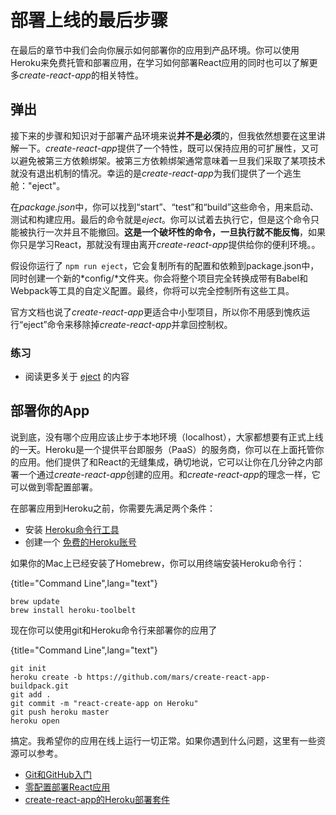 # 部署上线的最后步骤

在最后的章节中我们会向你展示如何部署你的应用到产品环境。你可以使用Heroku来免费托管和部署应用，在学习如何部署React应用的同时也可以了解更多*create-react-app*的相关特性。

## 弹出

接下来的步骤和知识对于部署产品环境来说**并不是必须**的，但我依然想要在这里讲解一下。*create-react-app*提供了一个特性，既可以保持应用的可扩展性，又可以避免被第三方依赖绑架。被第三方依赖绑架通常意味着一旦我们采取了某项技术就没有退出机制的情况。幸运的是*create-react-app*为我们提供了一个逃生舱："eject"。

在*package.json*中，你可以找到“start”、“test”和“build”这些命令，用来启动、测试和构建应用。最后的命令就是*eject*。你可以试着去执行它，但是这个命令只能被执行一次并且不能撤回。**这是一个破坏性的命令，一旦执行就不能反悔**，如果你只是学习React，那就没有理由离开*create-react-app*提供给你的便利环境。。

假设你运行了 `npm run eject`，它会复制所有的配置和依赖到package.json中，同时创建一个新的*config/*文件夹。你会将整个项目完全转换成带有Babel和Webpack等工具的自定义配置。最终，你将可以完全控制所有这些工具。

官方文档也说了*create-react-app*更适合中小型项目，所以你不用感到愧疚运行“eject”命令来移除掉*create-react-app*并拿回控制权。

### 练习

* 阅读更多关于 [eject](https://github.com/facebookincubator/create-react-app#converting-to-a-custom-setup) 的内容 

## 部署你的App

说到底，没有哪个应用应该止步于本地环境（localhost），大家都想要有正式上线的一天。Heroku是一个提供平台即服务（PaaS）的服务商，你可以在上面托管你的应用。他们提供了和React的无缝集成，确切地说，它可以让你在几分钟之内部署一个通过*create-react-app*创建的应用。和*create-react-app*的理念一样，它可以做到零配置部署。

在部署应用到Heroku之前，你需要先满足两个条件：

* 安装 [Heroku命令行工具](https://devcenter.heroku.com/articles/heroku-command-line)
* 创建一个 [免费的Heroku账号](https://www.heroku.com/)

如果你的Mac上已经安装了Homebrew，你可以用终端安装Heroku命令行：

{title="Command Line",lang="text"}
~~~~~~~~
brew update
brew install heroku-toolbelt
~~~~~~~~

现在你可以使用git和Heroku命令行来部署你的应用了

{title="Command Line",lang="text"}
~~~~~~~~
git init
heroku create -b https://github.com/mars/create-react-app-buildpack.git
git add .
git commit -m "react-create-app on Heroku"
git push heroku master
heroku open
~~~~~~~~

搞定。我希望你的应用在线上运行一切正常。如果你遇到什么问题，这里有一些资源可以参考。

* [Git和GitHub入门](https://www.robinwieruch.de/git-essential-commands/)
* [零配置部署React应用](https://blog.heroku.com/deploying-react-with-zero-configuration)
* [create-react-app的Heroku部署套件](https://github.com/mars/create-react-app-buildpack)
